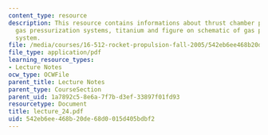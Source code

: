 ```yaml
---
content_type: resource
description: This resource contains informations about thrust chamber pressurization,
  gas pressurization systems, titanium and figure on schematic of gas pressurization
  system.
file: /media/courses/16-512-rocket-propulsion-fall-2005/542eb6ee468b20de68d0015d405bdbf2_lecture_24.pdf
file_type: application/pdf
learning_resource_types:
- Lecture Notes
ocw_type: OCWFile
parent_title: Lecture Notes
parent_type: CourseSection
parent_uid: 1a7892c5-8e6a-7f7b-d3ef-33897f01fd93
resourcetype: Document
title: lecture_24.pdf
uid: 542eb6ee-468b-20de-68d0-015d405bdbf2
---
```

